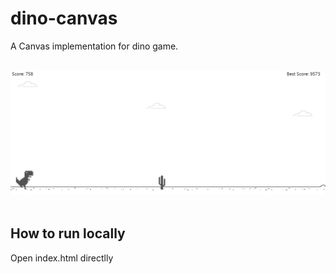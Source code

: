 # dino-canvas

A Canvas implementation for dino game.

<div align="center">
    <br>
    <a href="https://kaiwei.github.io/dino-canvas" target="_blank"><img width="636" src="assets/preview.png" alt="chrome-dino"></a>
    <br>
    <br>
</div>

## How to run locally

Open index.html directlly 
